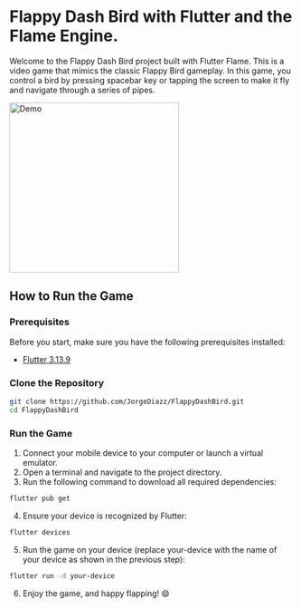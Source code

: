 # Flappy Dash Bird with Flutter and the Flame Engine.

Welcome to the Flappy Dash Bird project built with Flutter Flame. This is a video game that mimics the classic Flappy Bird gameplay. In this game, you control a bird by pressing spacebar key or tapping the screen to make it fly and navigate through a series of pipes.

<img src="/docs/demo.gif" alt="Demo" width="300">

## How to Run the Game

### Prerequisites

Before you start, make sure you have the following prerequisites installed:

- [Flutter 3.13.9](https://flutter.dev/)

### Clone the Repository

```bash
git clone https://github.com/JorgeDiazz/FlappyDashBird.git
cd FlappyDashBird
```

### Run the Game
1. Connect your mobile device to your computer or launch a virtual emulator.
2. Open a terminal and navigate to the project directory.
3. Run the following command to download all required dependencies:
 ```bash
flutter pub get
```  
4. Ensure your device is recognized by Flutter:
```bash
flutter devices
```
5. Run the game on your device (replace your-device with the name of your device as shown in the previous step):
```bash
flutter run -d your-device
```
6. Enjoy the game, and happy flapping! 😄

